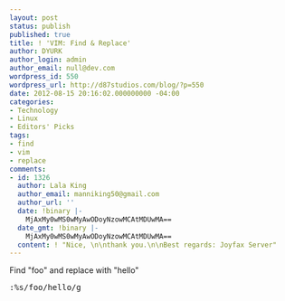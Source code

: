 ```yaml
---
layout: post
status: publish
published: true
title: ! 'VIM: Find & Replace'
author: DYURK
author_login: admin
author_email: null@dev.com
wordpress_id: 550
wordpress_url: http://d87studios.com/blog/?p=550
date: 2012-08-15 20:16:02.000000000 -04:00
categories:
- Technology
- Linux
- Editors' Picks
tags:
- find
- vim
- replace
comments:
- id: 1326
  author: Lala King
  author_email: manniking50@gmail.com
  author_url: ''
  date: !binary |-
    MjAxMy0wMS0wMyAwODoyNzowMCAtMDUwMA==
  date_gmt: !binary |-
    MjAxMy0wMS0wMyAwODoyNzowMCAtMDUwMA==
  content: ! "Nice, \n\nthank you.\n\nBest regards: Joyfax Server"
---
```

Find "foo" and replace with "hello"
<pre>:%s/foo/hello/g</pre>
&nbsp;

&nbsp;
